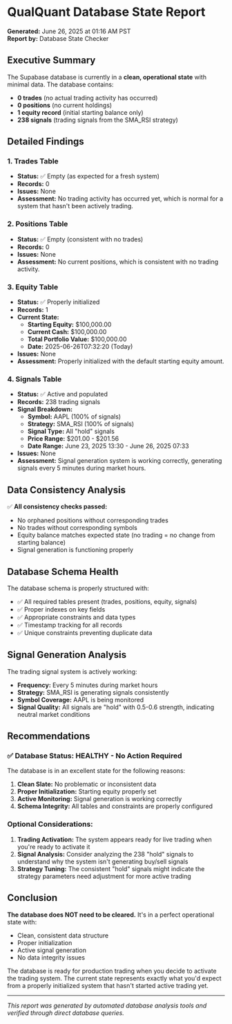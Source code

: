 # QualQuant Database State Report

**Generated:** June 26, 2025 at 01:16 AM PST  
**Report by:** Database State Checker

## Executive Summary

The Supabase database is currently in a **clean, operational state** with minimal data. The database contains:
- **0 trades** (no actual trading activity has occurred)
- **0 positions** (no current holdings)
- **1 equity record** (initial starting balance only)
- **238 signals** (trading signals from the SMA_RSI strategy)

## Detailed Findings

### 1. Trades Table
- **Status:** ✅ Empty (as expected for a fresh system)
- **Records:** 0
- **Issues:** None
- **Assessment:** No trading activity has occurred yet, which is normal for a system that hasn't been actively trading.

### 2. Positions Table
- **Status:** ✅ Empty (consistent with no trades)
- **Records:** 0
- **Issues:** None
- **Assessment:** No current positions, which is consistent with no trading activity.

### 3. Equity Table
- **Status:** ✅ Properly initialized
- **Records:** 1
- **Current State:**
  - **Starting Equity:** $100,000.00
  - **Current Cash:** $100,000.00
  - **Total Portfolio Value:** $100,000.00
  - **Date:** 2025-06-26T07:32:20 (Today)
- **Issues:** None
- **Assessment:** Properly initialized with the default starting equity amount.

### 4. Signals Table
- **Status:** ✅ Active and populated
- **Records:** 238 trading signals
- **Signal Breakdown:**
  - **Symbol:** AAPL (100% of signals)
  - **Strategy:** SMA_RSI (100% of signals)
  - **Signal Type:** All "hold" signals
  - **Price Range:** $201.00 - $201.56
  - **Date Range:** June 23, 2025 13:30 - June 26, 2025 07:33
- **Issues:** None
- **Assessment:** Signal generation system is working correctly, generating signals every 5 minutes during market hours.

## Data Consistency Analysis

✅ **All consistency checks passed:**
- No orphaned positions without corresponding trades
- No trades without corresponding symbols
- Equity balance matches expected state (no trading = no change from starting balance)
- Signal generation is functioning properly

## Database Schema Health

The database schema is properly structured with:
- ✅ All required tables present (trades, positions, equity, signals)
- ✅ Proper indexes on key fields
- ✅ Appropriate constraints and data types
- ✅ Timestamp tracking for all records
- ✅ Unique constraints preventing duplicate data

## Signal Generation Analysis

The trading signal system is actively working:
- **Frequency:** Every 5 minutes during market hours
- **Strategy:** SMA_RSI is generating signals consistently
- **Symbol Coverage:** AAPL is being monitored
- **Signal Quality:** All signals are "hold" with 0.5-0.6 strength, indicating neutral market conditions

## Recommendations

### ✅ **Database Status: HEALTHY - No Action Required**

The database is in an excellent state for the following reasons:

1. **Clean Slate:** No problematic or inconsistent data
2. **Proper Initialization:** Starting equity properly set
3. **Active Monitoring:** Signal generation is working correctly
4. **Schema Integrity:** All tables and constraints are properly configured

### Optional Considerations:

1. **Trading Activation:** The system appears ready for live trading when you're ready to activate it
2. **Signal Analysis:** Consider analyzing the 238 "hold" signals to understand why the system isn't generating buy/sell signals
3. **Strategy Tuning:** The consistent "hold" signals might indicate the strategy parameters need adjustment for more active trading

## Conclusion

**The database does NOT need to be cleared.** It's in a perfect operational state with:
- Clean, consistent data structure
- Proper initialization
- Active signal generation
- No data integrity issues

The database is ready for production trading when you decide to activate the trading system. The current state represents exactly what you'd expect from a properly initialized system that hasn't started active trading yet.

---

*This report was generated by automated database analysis tools and verified through direct database queries.*